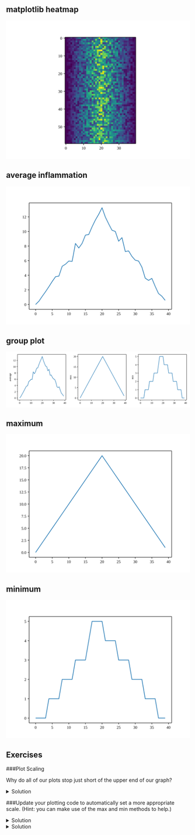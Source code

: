 ## matplotlib heatmap

![matplotlib heatmap](img/inflammation-01-imshow.svg)

## average inflammation

![average inflammation](img/inflammation-01-average.svg)

##  group plot

![group plot](img/inflammation-01-group-plot.svg)

## maximum

![maximum](img/inflammation-01-maximum.svg)

## minimum

![minimum](img/inflammation-01-minimum.svg)

## Exercises

###Plot Scaling

Why do all of our plots stop just short of the upper end of our graph?

<details>
<summary>Solution
</summary>
Because matplotlib normally sets x and y axes limits to the min and max of our data (depending on data range).
</details>

###Update your plotting code to automatically set a more appropriate scale. (Hint: you can make use of the max and min methods to help.)

<details>
<summary>Solution
</summary>

# One method
axes3.set_ylabel('min')
axes3.plot(numpy.min(data, axis=0))
axes3.set_ylim(0,6)

</details>

<details>
<summary>Solution
</summary>

# A more automated approach
min_data = numpy.min(data, axis=0)
axes3.set_ylabel('min')
axes3.plot(min_data)
axes3.set_ylim(numpy.min(min_data), numpy.max(min_data) * 1.1)

</details>



